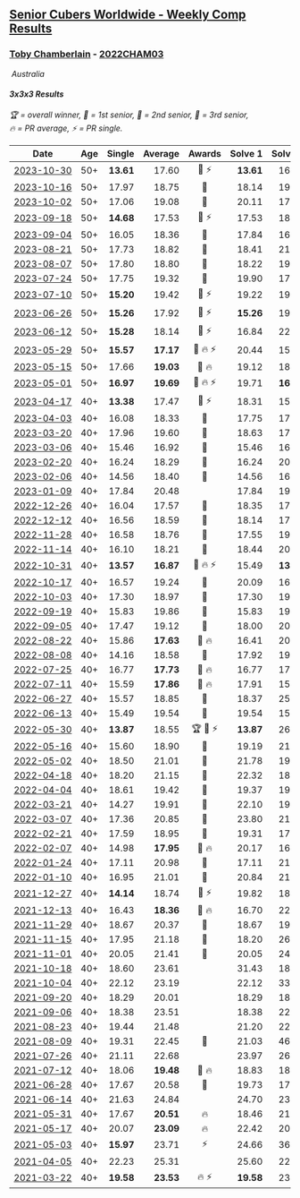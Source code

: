 <style>table {white-space: nowrap;}</style>
<link rel="stylesheet" type="text/css" href="/scw-comp/css/flags.css" />

## [Senior Cubers Worldwide - Weekly Comp Results](/scw-comp/results/)
### [Toby Chamberlain](README.md) - [2022CHAM03](https://www.worldcubeassociation.org/persons/2022CHAM03?event=333)

<i class="flag flag-AU" />&nbsp;Australia

#### 3x3x3 Results

<span style="white-space: nowrap;">🏆 = overall winner</span>, <span style="white-space: nowrap;">🥇 = 1st senior</span>, <span style="white-space: nowrap;">🥈 = 2nd senior</span>, <span style="white-space: nowrap;">🥉 = 3rd senior</span>, <span style="white-space: nowrap;">🔥 = PR average</span>, <span style="white-space: nowrap;">⚡ = PR single</span>.

| Date | Age | Single | Average | Awards | Solve 1 | Solve 2 | Solve 3 | Solve 4 | Solve 5 | Video |
| :--: | :--: | --: | --: | :--: | --: | --: | --: | --: | --: | :-- |
| [2023-10-30](../../results/2023-10-30/333.md) | 50+ | **13.61** | 17.60 | 🥈 ⚡ | **13.61** | 16.01 | 18.95 | 20.41 | 17.84 | [Desktop](https://www.facebook.com/events/1074911313795532/permalink/1082877699665560) / [Mobile](https://m.facebook.com/events/1074911313795532?view=permalink&id=1082877699665560) |
| [2023-10-16](../../results/2023-10-16/333.md) | 50+ | 17.97 | 18.75 | 🥉 | 18.14 | 19.33 | 17.97 | 19.60 | 18.77 | [Desktop](https://www.facebook.com/events/1058362692072125/permalink/1065442908030770) / [Mobile](https://m.facebook.com/events/1058362692072125?view=permalink&id=1065442908030770) |
| [2023-10-02](../../results/2023-10-02/333.md) | 50+ | 17.06 | 19.08 | 🥈 | 20.11 | 17.06 | 17.99 | 19.14 | 22.46 | [Desktop](https://www.facebook.com/events/1518773368939011/permalink/1526234368192911) / [Mobile](https://m.facebook.com/events/1518773368939011?view=permalink&id=1526234368192911) |
| [2023-09-18](../../results/2023-09-18/333.md) | 50+ | **14.68** | 17.53 | 🥈 ⚡ | 17.53 | 18.00 | 17.05 | 23.47 | **14.68** | [Desktop](https://www.facebook.com/events/1636211493537200/permalink/1640899769735039) / [Mobile](https://m.facebook.com/events/1636211493537200?view=permalink&id=1640899769735039) |
| [2023-09-04](../../results/2023-09-04/333.md) | 50+ | 16.05 | 18.36 | 🥈 | 17.84 | 16.05 | 18.49 | 20.80 | 18.74 | [Desktop](https://www.facebook.com/events/190773964023185/permalink/198427293257852) / [Mobile](https://m.facebook.com/events/190773964023185?view=permalink&id=198427293257852) |
| [2023-08-21](../../results/2023-08-21/333.md) | 50+ | 17.73 | 18.82 | 🥉 | 18.41 | 21.70 | 19.03 | 19.02 | 17.73 | [Desktop](https://www.facebook.com/events/1826888371060368/permalink/1834147920334413) / [Mobile](https://m.facebook.com/events/1826888371060368?view=permalink&id=1834147920334413) |
| [2023-08-07](../../results/2023-08-07/333.md) | 50+ | 17.80 | 18.80 | 🥉 | 18.22 | 19.77 | 17.80 | 25.66 | 18.40 | [Desktop](https://www.facebook.com/events/274987855148595/permalink/280900037890710) / [Mobile](https://m.facebook.com/events/274987855148595?view=permalink&id=280900037890710) |
| [2023-07-24](../../results/2023-07-24/333.md) | 50+ | 17.75 | 19.32 | 🥈 | 19.90 | 17.75 | 19.26 | 18.79 | 21.21 | [Desktop](https://www.facebook.com/events/1475111463308788/permalink/1482210412598893) / [Mobile](https://m.facebook.com/events/1475111463308788?view=permalink&id=1482210412598893) |
| [2023-07-10](../../results/2023-07-10/333.md) | 50+ | **15.20** | 19.42 | 🥇 ⚡ | 19.22 | 19.64 | **15.20** | 19.40 | 24.31 | [Desktop](https://www.facebook.com/events/198208716234931/permalink/203100105745792) / [Mobile](https://m.facebook.com/events/198208716234931?view=permalink&id=203100105745792) |
| [2023-06-26](../../results/2023-06-26/333.md) | 50+ | **15.26** | 17.92 | 🥇 ⚡ | **15.26** | 19.09 | 17.79 | 22.02 | 16.87 | [Desktop](https://www.facebook.com/events/205496442461873/permalink/214635871547930) / [Mobile](https://m.facebook.com/events/205496442461873?view=permalink&id=214635871547930) |
| [2023-06-12](../../results/2023-06-12/333.md) | 50+ | **15.28** | 18.14 | 🥈 ⚡ | 16.84 | 22.41 | 18.02 | **15.28** | 19.55 | [Desktop](https://www.facebook.com/events/2098018943739146/permalink/2106381412902899) / [Mobile](https://m.facebook.com/events/2098018943739146?view=permalink&id=2106381412902899) |
| [2023-05-29](../../results/2023-05-29/333.md) | 50+ | **15.57** | **17.17** | 🥈 🔥 ⚡ | 20.44 | 15.94 | 16.03 | **15.57** | 19.55 | [Desktop](https://www.facebook.com/events/199553879662923/permalink/203773095907668) / [Mobile](https://m.facebook.com/events/199553879662923?view=permalink&id=203773095907668) |
| [2023-05-15](../../results/2023-05-15/333.md) | 50+ | 17.66 | **19.03** | 🥉 🔥 | 19.12 | 18.47 | 17.66 | 19.51 | 22.24 | [Desktop](https://www.facebook.com/events/943848890264789/permalink/949966116319733) / [Mobile](https://m.facebook.com/events/943848890264789?view=permalink&id=949966116319733) |
| [2023-05-01](../../results/2023-05-01/333.md) | 50+ | **16.97** | **19.69** | 🥈 🔥 ⚡ | 19.71 | **16.97** | 20.25 | 21.34 | 19.12 | [Desktop](https://www.facebook.com/events/542713531136099/permalink/548312373909548) / [Mobile](https://m.facebook.com/events/542713531136099?view=permalink&id=548312373909548) |
| [2023-04-17](../../results/2023-04-17/333.md) | 40+ | **13.38** | 17.47 | 🥉 ⚡ | 18.31 | 15.54 | 18.56 | 18.60 | **13.38** | [Desktop](https://www.facebook.com/events/786804792820217/permalink/793159968851366) / [Mobile](https://m.facebook.com/events/786804792820217?view=permalink&id=793159968851366) |
| [2023-04-03](../../results/2023-04-03/333.md) | 40+ | 16.08 | 18.33 | 🥈 | 17.75 | 17.66 | DNF | 16.08 | 19.59 | [Desktop](https://www.facebook.com/520891933/videos/1548532572305308) / [Mobile](https://m.facebook.com/520891933/videos/1548532572305308) |
| [2023-03-20](../../results/2023-03-20/333.md) | 40+ | 17.96 | 19.60 | 🥉 | 18.63 | 17.96 | 25.73 | 20.56 | 19.62 | [Desktop](https://www.facebook.com/events/241366535002371/permalink/248702657602092) / [Mobile](https://m.facebook.com/events/241366535002371?view=permalink&id=248702657602092) |
| [2023-03-06](../../results/2023-03-06/333.md) | 40+ | 15.46 | 16.92 | 🥈 | 15.46 | 16.45 | 18.35 | 15.97 | 19.17 | [Desktop](https://www.facebook.com/520891933/videos/231040342616457) / [Mobile](https://m.facebook.com/520891933/videos/231040342616457) |
| [2023-02-20](../../results/2023-02-20/333.md) | 40+ | 16.24 | 18.29 | 🥈 | 16.24 | 20.42 | 18.54 | 16.75 | 19.57 | [Desktop](https://www.facebook.com/520891933/videos/755035639223727) / [Mobile](https://m.facebook.com/520891933/videos/755035639223727) |
| [2023-02-06](../../results/2023-02-06/333.md) | 40+ | 14.56 | 18.40 | 🥇 | 14.56 | 16.32 | DNF | 15.56 | 23.32 | [Desktop](https://www.facebook.com/520891933/videos/2153953351660265) / [Mobile](https://m.facebook.com/520891933/videos/2153953351660265) |
| [2023-01-09](../../results/2023-01-09/333.md) | 40+ | 17.84 | 20.48 |  | 17.84 | 19.27 | 25.92 | 21.74 | 20.44 | [Desktop](https://www.facebook.com/520891933/videos/874446930467905) / [Mobile](https://m.facebook.com/520891933/videos/874446930467905) |
| [2022-12-26](../../results/2022-12-26/333.md) | 40+ | 16.04 | 17.57 | 🥈 | 18.35 | 17.34 | 27.28 | 17.01 | 16.04 | [Desktop](https://www.facebook.com/520891933/videos/832090321195832) / [Mobile](https://m.facebook.com/520891933/videos/832090321195832) |
| [2022-12-12](../../results/2022-12-12/333.md) | 40+ | 16.56 | 18.59 | 🥉 | 18.14 | 17.62 | 16.56 | 20.00 | 24.59 | [Desktop](https://www.facebook.com/520891933/videos/1625456011228596) / [Mobile](https://m.facebook.com/520891933/videos/1625456011228596) |
| [2022-11-28](../../results/2022-11-28/333.md) | 40+ | 16.58 | 18.76 | 🥈 | 17.55 | 19.78 | 19.10 | 16.58 | 19.63 | [Desktop](https://www.facebook.com/520891933/videos/5444383485670962) / [Mobile](https://m.facebook.com/520891933/videos/5444383485670962) |
| [2022-11-14](../../results/2022-11-14/333.md) | 40+ | 16.10 | 18.21 | 🥈 | 18.44 | 20.40 | 17.47 | 18.71 | 16.10 | [Desktop](https://www.facebook.com/520891933/videos/523027083074457) / [Mobile](https://m.facebook.com/520891933/videos/523027083074457) |
| [2022-10-31](../../results/2022-10-31/333.md) | 40+ | **13.57** | **16.87** | 🥈 🔥 ⚡ | 15.49 | **13.57** | 17.40 | 19.68 | 17.72 | [Desktop](https://www.facebook.com/520891933/videos/1366578190546560) / [Mobile](https://m.facebook.com/520891933/videos/1366578190546560) |
| [2022-10-17](../../results/2022-10-17/333.md) | 40+ | 16.57 | 19.24 | 🥈 | 20.09 | 16.57 | 19.85 | 18.00 | 19.86 | [Desktop](https://www.facebook.com/520891933/videos/446701114271851) / [Mobile](https://m.facebook.com/520891933/videos/446701114271851) |
| [2022-10-03](../../results/2022-10-03/333.md) | 40+ | 17.30 | 18.97 | 🥈 | 17.30 | 19.42 | 19.84 | 21.96 | 17.64 | [Desktop](https://www.facebook.com/520891933/videos/644698660420296) / [Mobile](https://m.facebook.com/520891933/videos/644698660420296) |
| [2022-09-19](../../results/2022-09-19/333.md) | 40+ | 15.83 | 19.86 | 🥈 | 15.83 | 19.12 | 22.63 | 21.03 | 19.43 | [Desktop](https://www.facebook.com/520891933/videos/777463756859130) / [Mobile](https://m.facebook.com/520891933/videos/777463756859130) |
| [2022-09-05](../../results/2022-09-05/333.md) | 40+ | 17.47 | 19.12 | 🥉 | 18.00 | 20.06 | 17.47 | 25.58 | 19.31 | [Desktop](https://www.facebook.com/520891933/videos/1528296447601011) / [Mobile](https://m.facebook.com/520891933/videos/1528296447601011) |
| [2022-08-22](../../results/2022-08-22/333.md) | 40+ | 15.86 | **17.63** | 🥇 🔥 | 16.41 | 20.29 | 22.69 | 15.86 | 16.19 | [Desktop](https://www.facebook.com/520891933/videos/3267155056946567) / [Mobile](https://m.facebook.com/520891933/videos/3267155056946567) |
| [2022-08-08](../../results/2022-08-08/333.md) | 40+ | 14.16 | 18.58 | 🥇 | 17.92 | 19.55 | 14.16 | 23.56 | 18.28 | [Desktop](https://www.facebook.com/520891933/videos/609258353944624) / [Mobile](https://m.facebook.com/520891933/videos/609258353944624) |
| [2022-07-25](../../results/2022-07-25/333.md) | 40+ | 16.77 | **17.73** | 🥇 🔥 | 16.77 | 17.24 | 16.93 | 43.14 | 19.02 | [Desktop](https://www.facebook.com/520891933/videos/5089007474541942) / [Mobile](https://m.facebook.com/520891933/videos/5089007474541942) |
| [2022-07-11](../../results/2022-07-11/333.md) | 40+ | 15.59 | **17.86** | 🥇 🔥 | 17.91 | 15.59 | 17.86 | 23.97 | 17.81 | [Desktop](https://www.facebook.com/520891933/videos/1102472987350686) / [Mobile](https://m.facebook.com/520891933/videos/1102472987350686) |
| [2022-06-27](../../results/2022-06-27/333.md) | 40+ | 15.57 | 18.85 | 🥈 | 18.37 | 25.05 | 18.61 | 15.57 | 19.58 | [Desktop](https://www.facebook.com/520891933/videos/483752763552199) / [Mobile](https://m.facebook.com/520891933/videos/483752763552199) |
| [2022-06-13](../../results/2022-06-13/333.md) | 40+ | 15.49 | 19.54 | 🥇 | 19.54 | 15.49 | 25.78 | 20.75 | 18.34 | [Desktop](https://www.facebook.com/520891933/videos/367772035425182) / [Mobile](https://m.facebook.com/520891933/videos/367772035425182) |
| [2022-05-30](../../results/2022-05-30/333.md) | 40+ | **13.87** | 18.55 | 🏆 🥇 ⚡ | **13.87** | 26.46 | 21.12 | 18.51 | 16.01 | [Desktop](https://www.facebook.com/events/378345394109427/permalink/383265163617450) / [Mobile](https://m.facebook.com/events/378345394109427?view=permalink&id=383265163617450) |
| [2022-05-16](../../results/2022-05-16/333.md) | 40+ | 15.60 | 18.90 | 🥇 | 19.19 | 21.05 | 15.60 | 18.62 | 18.88 | [Desktop](https://www.facebook.com/520891933/videos/2226230994196148) / [Mobile](https://m.facebook.com/520891933/videos/2226230994196148) |
| [2022-05-02](../../results/2022-05-02/333.md) | 40+ | 18.50 | 21.01 | 🥇 | 21.78 | 19.91 | 21.34 | 26.00 | 18.50 | [Desktop](https://www.facebook.com/520891933/videos/553397696185965) / [Mobile](https://m.facebook.com/520891933/videos/553397696185965) |
| [2022-04-18](../../results/2022-04-18/333.md) | 40+ | 18.20 | 21.15 | 🥇 | 22.32 | 18.20 | 20.96 | 24.11 | 20.16 | [Desktop](https://www.facebook.com/520891933/videos/1195762644563407) / [Mobile](https://m.facebook.com/520891933/videos/1195762644563407) |
| [2022-04-04](../../results/2022-04-04/333.md) | 40+ | 18.61 | 19.42 | 🥇 | 19.37 | 19.96 | 18.61 | 18.92 | 35.58 | [Desktop](https://www.facebook.com/520891933/videos/3068939030033789) / [Mobile](https://m.facebook.com/520891933/videos/3068939030033789) |
| [2022-03-21](../../results/2022-03-21/333.md) | 40+ | 14.27 | 19.91 | 🥇 | 22.10 | 19.19 | 18.44 | 14.27 | 37.83 | [Desktop](https://www.facebook.com/520891933/videos/745840940063413) / [Mobile](https://m.facebook.com/520891933/videos/745840940063413) |
| [2022-03-07](../../results/2022-03-07/333.md) | 40+ | 17.36 | 20.85 | 🥉 | 23.80 | 21.37 | 20.17 | 17.36 | 21.02 | [Desktop](https://www.facebook.com/520891933/videos/957497218242676) / [Mobile](https://m.facebook.com/520891933/videos/957497218242676) |
| [2022-02-21](../../results/2022-02-21/333.md) | 40+ | 17.59 | 18.95 | 🥇 | 19.31 | 17.59 | 18.03 | 19.51 | DNF | [Desktop](https://www.facebook.com/520891933/videos/1063602547551436) / [Mobile](https://m.facebook.com/520891933/videos/1063602547551436) |
| [2022-02-07](../../results/2022-02-07/333.md) | 40+ | 14.98 | **17.95** | 🥇 🔥 | 20.17 | 16.19 | 14.98 | 18.73 | 18.94 | [Desktop](https://www.facebook.com/520891933/videos/938686506789692) / [Mobile](https://m.facebook.com/520891933/videos/938686506789692) |
| [2022-01-24](../../results/2022-01-24/333.md) | 40+ | 17.11 | 20.98 | 🥈 | 17.11 | 21.85 | 23.94 | 23.02 | 18.07 | [Desktop](https://www.facebook.com/520891933/videos/757167745668530) / [Mobile](https://m.facebook.com/520891933/videos/757167745668530) |
| [2022-01-10](../../results/2022-01-10/333.md) | 40+ | 16.95 | 21.01 | 🥇 | 20.84 | 21.37 | 16.95 | DNF | 20.82 | [Desktop](https://www.facebook.com/520891933/videos/274982984566998) / [Mobile](https://m.facebook.com/520891933/videos/274982984566998) |
| [2021-12-27](../../results/2021-12-27/333.md) | 40+ | **14.14** | 18.74 | 🥉 ⚡ | 19.82 | 18.13 | **14.14** | 18.26 | 20.42 | [Desktop](https://www.facebook.com/520891933/videos/1250846438756075) / [Mobile](https://m.facebook.com/520891933/videos/1250846438756075) |
| [2021-12-13](../../results/2021-12-13/333.md) | 40+ | 16.43 | **18.36** | 🥈 🔥 | 16.70 | 22.69 | 19.07 | 19.30 | 16.43 | [Desktop](https://www.facebook.com/520891933/videos/590269732272292) / [Mobile](https://m.facebook.com/520891933/videos/590269732272292) |
| [2021-11-29](../../results/2021-11-29/333.md) | 40+ | 18.67 | 20.37 | 🥈 | 18.67 | 19.48 | 21.29 | 20.34 | 22.34 | [Desktop](https://www.facebook.com/520891933/videos/971338720469040) / [Mobile](https://m.facebook.com/520891933/videos/971338720469040) |
| [2021-11-15](../../results/2021-11-15/333.md) | 40+ | 17.95 | 21.18 | 🥉 | 18.20 | 26.21 | 19.14 | 17.95 | 31.33 | [Desktop](https://www.facebook.com/520891933/videos/5159951374024470) / [Mobile](https://m.facebook.com/520891933/videos/5159951374024470) |
| [2021-11-01](../../results/2021-11-01/333.md) | 40+ | 20.05 | 21.41 | 🥉 | 20.05 | 24.15 | 21.39 | 22.18 | 20.67 | [Desktop](https://www.facebook.com/520891933/videos/2784547991838163) / [Mobile](https://m.facebook.com/520891933/videos/2784547991838163) |
| [2021-10-18](../../results/2021-10-18/333.md) | 40+ | 18.60 | 23.61 |  | 31.43 | 18.60 | 25.75 | 26.25 | 18.83 | [Desktop](https://www.facebook.com/520891933/videos/227538746139505) / [Mobile](https://m.facebook.com/520891933/videos/227538746139505) |
| [2021-10-04](../../results/2021-10-04/333.md) | 40+ | 22.12 | 23.19 |  | 22.12 | 33.21 | 23.94 | 22.20 | 23.44 | [Desktop](https://www.facebook.com/520891933/videos/399237238528189) / [Mobile](https://m.facebook.com/520891933/videos/399237238528189) |
| [2021-09-20](../../results/2021-09-20/333.md) | 40+ | 18.29 | 20.01 |  | 18.29 | 18.70 | 21.27 | 59.49 | 20.06 | [Desktop](https://www.facebook.com/520891933/videos/891757678384163) / [Mobile](https://m.facebook.com/520891933/videos/891757678384163) |
| [2021-09-06](../../results/2021-09-06/333.md) | 40+ | 18.38 | 23.51 |  | 18.38 | 22.36 | 30.40 | 23.23 | 24.93 | [Desktop](https://www.facebook.com/520891933/videos/865740850725704) / [Mobile](https://m.facebook.com/520891933/videos/865740850725704) |
| [2021-08-23](../../results/2021-08-23/333.md) | 40+ | 19.44 | 21.48 |  | 21.20 | 22.51 | 26.74 | 20.73 | 19.44 | [Desktop](https://www.facebook.com/520891933/videos/5025433940813189) / [Mobile](https://m.facebook.com/520891933/videos/5025433940813189) |
| [2021-08-09](../../results/2021-08-09/333.md) | 40+ | 19.31 | 22.45 | 🥈 | 21.03 | 46.17 | 21.46 | 19.31 | 24.85 | [Desktop](https://www.facebook.com/520891933/videos/1028999127859843) / [Mobile](https://m.facebook.com/520891933/videos/1028999127859843) |
| [2021-07-26](../../results/2021-07-26/333.md) | 40+ | 21.11 | 22.68 |  | 23.97 | 26.07 | 21.11 | 21.75 | 22.32 | [Desktop](https://www.facebook.com/520891933/videos/4394228373932279) / [Mobile](https://m.facebook.com/520891933/videos/4394228373932279) |
| [2021-07-12](../../results/2021-07-12/333.md) | 40+ | 18.06 | **19.48** | 🥉 🔥 | 18.83 | 18.79 | 34.96 | 18.06 | 20.82 | [Desktop](https://www.facebook.com/520891933/videos/1208718349601795) / [Mobile](https://m.facebook.com/520891933/videos/1208718349601795) |
| [2021-06-28](../../results/2021-06-28/333.md) | 40+ | 17.67 | 20.58 | 🥉 | 19.73 | 17.67 | 34.87 | 21.65 | 20.35 | [Desktop](https://www.facebook.com/520891933/videos/349539123242913) / [Mobile](https://m.facebook.com/520891933/videos/349539123242913) |
| [2021-06-14](../../results/2021-06-14/333.md) | 40+ | 21.63 | 24.84 |  | 24.70 | 23.07 | 26.75 | 39.39 | 21.63 | [Desktop](https://www.facebook.com/520891933/videos/286476289880511) / [Mobile](https://m.facebook.com/520891933/videos/286476289880511) |
| [2021-05-31](../../results/2021-05-31/333.md) | 40+ | 17.67 | **20.51** | 🔥 | 18.46 | 21.38 | 17.67 | 21.69 | 22.23 | [Desktop](https://www.facebook.com/520891933/videos/10159710403326934) / [Mobile](https://m.facebook.com/520891933/videos/10159710403326934) |
| [2021-05-17](../../results/2021-05-17/333.md) | 40+ | 20.07 | **23.09** | 🔥 | 22.42 | 20.33 | 20.07 | 26.53 | 33.32 | [Desktop](https://www.facebook.com/520891933/videos/10159672331966934) / [Mobile](https://m.facebook.com/520891933/videos/10159672331966934) |
| [2021-05-03](../../results/2021-05-03/333.md) | 40+ | **15.97** | 23.71 | ⚡ | 24.66 | 36.17 | 25.80 | **15.97** | 20.66 | [Desktop](https://www.facebook.com/520891933/videos/10159638022286934) / [Mobile](https://m.facebook.com/520891933/videos/10159638022286934) |
| [2021-04-05](../../results/2021-04-05/333.md) | 40+ | 22.23 | 25.31 |  | 25.60 | 22.23 | 24.65 | 25.67 | 38.30 | [Desktop](https://www.facebook.com/520891933/videos/10159574649091934) / [Mobile](https://m.facebook.com/520891933/videos/10159574649091934) |
| [2021-03-22](../../results/2021-03-22/333.md) | 40+ | **19.58** | **23.53** | 🔥 ⚡ | **19.58** | 23.11 | 21.64 | 25.84 | 42.57 | [Desktop](https://www.facebook.com/520891933/videos/10159529318601934) / [Mobile](https://m.facebook.com/520891933/videos/10159529318601934) |


<!-- Global site tag (gtag.js) - Google Analytics -->
<script async src="https://www.googletagmanager.com/gtag/js?id=UA-86348435-3"></script>
<script>window.dataLayer = window.dataLayer || []; function gtag() {dataLayer.push(arguments);} gtag('js', new Date()); gtag('config', 'UA-86348435-3');</script>
